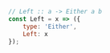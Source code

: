 ```javascript
// Left :: a -> Either a b
const Left = x => ({
    type: 'Either',
    Left: x
});
```